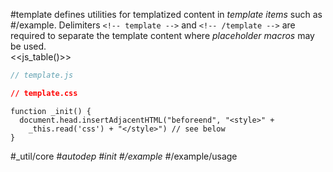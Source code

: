 #template defines utilities for templatized content in _template items_ such as #/example. Delimiters `<!-- template -->` and `<!-- /template -->` are required to separate the template content where _placeholder macros_ may be used.  
<<js_table()>>

```js_removed:template.js
// template.js
```

```css_removed:template.css
// template.css
```

```js_init_removed
function _init() {
  document.head.insertAdjacentHTML("beforeend", "<style>" +
    _this.read('css') + "</style>") // see below
}
```

#_util/core #_autodep #_init
#_/example #_/example/usage <!-- dependents for /_install -->